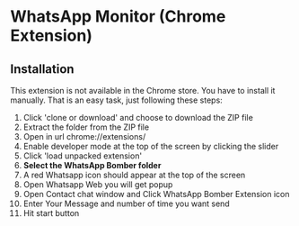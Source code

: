 # WhatsApp Monitor (Chrome Extension)

## Installation
This extension is not available in the Chrome store. You have to install it manually. That is an easy task, just following these steps:

1. Click 'clone or download' and choose to download the ZIP file	
2. Extract the folder from the ZIP file	
3. Open in url chrome://extensions/	
4. Enable developer mode at the top of the screen by clicking the slider	
5. Click 'load unpacked extension'	
6. **Select the WhatsApp Bomber folder**
7. A red Whatsapp icon should appear at the top of the screen
8. Open Whatsapp Web you will get popup 
9. Open Contact chat window and Click WhatsApp Bomber Extension icon 
10. Enter Your Message and number of time you want send 
11. Hit start button 

